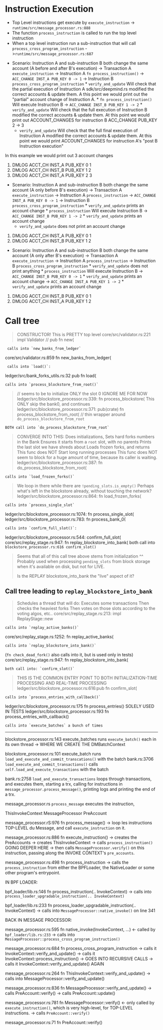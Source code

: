 # Instruction Execution
- Top Level instructions get execute by  `execute_instruction` -> `runtime/src/message_processor.rs:888`
- The function `process_instruction` is called to run the top level instruction
- When a top level instruction run a sub-instruction that will call `process_cross_program_instruction` ->`runtime/src/message_processor.rs:687`

* Scenario: Instruction A and sub-instruction B both change the same account (A before and after B's execution)
-> Transaction A `execute_instruction`
    -> Instruction A `fn process_instruction()`
        -> `ACC_CHANGE INST_A PUB_KEY 0 -> 1`
        ->  Instruction B `process_cross_program_instruction`
            * `verify_and_update`       Will check that the partial execution of Instruction A
  sdk/src/deepmind.rs                         modified the correct accounts & update them. A this point we would print out
                                        the "partial" account change of Instruction A.
            * `fn process_instruction()`     Will execute Instruction B
            -> `ACC_CHANGE INST_B PUB_KEY 1 -> 2`
            * `verify_and_update`       Will check that the full execution of Instruction B
                                        modified the correct accounts & update them. At this point
                                        we would print out ACCOUNT_CHANGES for instruction B
        ACC_CHANGE PUB_KEY 2 -> 3
    * `verify_and_update`       Will check that the full final execution of Instruction A
                                modified the correct accounts & update them. At this point
                                we would print ACCOUNT_CHANGES for instruction A's "post B Instruction execution"

In this example we would print out 3 account changes
1) DMLOG ACCT_CH INST_A PUB_KEY 0 1
2) DMLOG ACCT_CH INST_B PUB_KEY 1 2
3) DMLOG ACCT_CH INST_A PUB_KEY 2 3

* Scenario: Instruction A and sub-instruction B both change the same account (A only before B's execution)
  -> Transaction A `execute_instruction`
    -> Instruction A `process_instruction`
        -> `ACC_CHANGE INST_A PUB_KEY 0 -> 1`
        ->  Instruction B `process_cross_program_instruction`
            * `verify_and_update` prints an account change
            * `process_instruction`     Will execute Instruction B
            -> `ACC_CHANGE INST_B PUB_KEY 1 -> 2`
            * `verify_and_update` prints an account change
    * `verify_and_update` does not print an account change

1) DMLOG ACCT_CH INST_A PUB_KEY 0 1
2) DMLOG ACCT_CH INST_B PUB_KEY 1 2

* Scenario: Instruction A and sub-instruction B both change the same account (A only after B's execution)
  -> Transaction A `execute_instruction`
    -> Instruction A `process_instruction`
        ->  Instruction B `process_cross_program_instruction`
            * `verify_and_update` does not print anything
            * `process_instruction`     Will execute Instruction B
            -> `ACC_CHANGE INST_B PUB_KEY 0 -> 1`
            * `verify_and_update` prints an account change
        -> `ACC_CHANGE INST_A PUB_KEY 1 -> 2`
        * `verify_and_update` prints an account change

1) DMLOG ACCT_CH INST_B PUB_KEY 0 1
2) DMLOG ACCT_CH INST_A PUB_KEY 1 2



# Call tree
> CONSTRUCTOR! This is PRETTY top level
core/src/validator.rs:221          impl Validator  // pub fn new(

     calls into `new_banks_from_ledger`

core/src/validator.rs:859          fn new_banks_from_ledger(

     calls into `load()`:

ledger/src/bank_forks_utils.rs:32   pub fn load(

    calls into `process_blockstore_from_root()`


> // seems to be to initialize ONLY the slot 0  IGNORE ME FOR NOW
ledger/src/blockstore_processor.rs:339:  fn process_blockstore(
> This ONLY skip the bank0, and continues
ledger/src/blockstore_processor.rs:371:  pub(crate) fn process_blockstore_from_root(  // thin wrapper around `do_process_blockstore_from_root`

    BOTH call into `do_process_blockstore_from_root`

> CONVERGE INTO THIS:
> Does initializations,
> Sets hard forks numbers in the Bank
> Ensures it starts from a `root` slot, with no parents
> Prints the last slot we have shreds about
> Loads frozen forks, and returns
> This func does NOT Start long running processes
> This func does NOT seem to block for a huge amount of time, because
>     its caller is waiting.
ledger/src/blockstore_processor.rs:387:  fn do_process_blockstore_from_root(

    calls into `load_frozen_forks()`

> We loop in there while there are `!pending_slots.is_empty()`
> Perhaps what's left in the blockstore already, without touching the network?
ledger/src/blockstore_processor.rs:864:  fn load_frozen_forks(

    calls into `process_single_slot`

ledger/src/blockstore_processor.rs:1074:  fn process_single_slot(
ledger/src/blockstore_processor.rs:783:  fn process_bank_0(

    calls into `confirm_full_slot()`:

ledger/src/blockstore_processor.rs:544:    confirm_full_slot(
core/src/replay_stage.rs:947:            fn replay_blockstore_into_bank(
    both call into `blockstore_processor.rs:616 confirm_slot()`

> Seems that all of this call tree above stems from initialization ^^
> Probably used when processing `pending_slots` from block storage when
> it's available on disk, but not for LIVE.
>
> Is the REPLAY blockstore_into_bank the "live" aspect of it?

## Call tree leading to `replay_blockstore_into_bank`

> Schedules a thread that will do:
  > Executes some transactions
  > Then checks the heaviest forks
  > Then votes on those slots according to the voting algos, etc..
core/src/replay_stage.rs:213:        impl ReplayStage::new

    calls into `replay_active_banks()`

core/src/replay_stage.rs:1252:            fn replay_active_banks(

    calls into `replay_blockstore_into_bank()`

(`fn check_dead_fork()` also calls into it, but is used only in tests)
core/src/replay_stage.rs:947:            fn replay_blockstore_into_bank(

    both call into: `confirm_slot()`


> THIS IS THE COMMON ENTRY POINT TO BOTH INITIALIZATION-TIME PROCESSING
> AND REAL-TIME PROCESSING
ledger/src/blockstore_processor.rs:616:pub fn confirm_slot(

    calls into `process_entries_with_callback()`

ledger/src/blockstore_processor.rs:175     fn process_entries()   SOLELY USED IN TESTS
ledger/src/blockstore_processor.rs:193     fn process_entries_with_callback()

    calls into `execute_batches` a bunch of times


------------------------

blockstore_processor.rs:143   execute_batches runs `execute_batch()` each in its own thread
    -> WHERE WE CREATE THE DMBatchContext

blockstore_processor.rs:101   execute_batch  runs `load_and_execute_and_commit_transcations()` with the batch
bank.rs:3706                  `load_execute_and_commit_transactions()` calls `self.load_and_execute_transactions` with the batch

bank.rs:2758                  `load_and_execute_transactions` loops through transactions, and executes them, starting a trx, calling for instructions in `message_processor.process_message()`, printing logs and printing the end of a trx.

message_processor.rs        `process_message` executes the instruction,


ThisInvokeContext
  MessageProcessor
    PreAccount


message_processor.rS:976    fn process_message()
    -> loop les instructions TOP-LEVEL du Message, and call `execute_instruction` on it.

message_processor.rs:886    fn execute_instruction()
    -> creates the PreAccounts
    -> creates ThisInvokeContext
    -> calls `process_instruction()`  GOING DEEPER HERE
    -> then calls `MessageProcessor.verify()` on this instruction, passing along
       the INVOKE CONTEXT's `pre_accounts`.

message_processor.rs:498    fn process_instruction
    -> calls the `process_instruction` from either the BPFLoader, the NativeLoader or some other
       program's entrypoint.

IN BPF LOADER:

bpf_loader/lib.rs:146    fn process_instruction(.. InvokeContext)
    -> calls into `process_loader_upgradable_instruction(.. InvokeContext)`

bpf_loader/lib.rs:233    fn process_loader_upgradable_instruction(.. InvokeContext)
    -> calls into `MessageProcessor::native_invoke()` on line 341

BACK IN MESSAGE PROCESSOR:

message_processor.rs:595    fn native_invoke(InvokeContext, ...)
    <- called by `bpf_loader/lib.rs:233`
    -> calls into `MessageProcessor::process_cross_program_instruction()`

message_processor.rs:684    fn process_cross_program_instruction
    -> calls it InvokeContext::verify_and_update()
    -> calls it InvokeContext::process_instruction() -> GOES INTO RECURSIVE CALLS
    -> calls it InvokeContext::verify_and_update()   AGAIN

message_processor.rs:264    fn ThisInvokeContext::verify_and_update()
    -> calls into MessageProcessor::verify_and_update()

message_processor.rs:836    fn MessageProcessor::verify_and_update()
    -> calls PreAccount::verify()
    -> calls PreAccount::update()

message_processor.rs:781    fn MessageProcessor::verify()
    <- only called by `execute_instruction()`, which is very high-level, for TOP-LEVEL instructions.
    -> calls `PreAccount::verify()`

message_processor.rs:71     fn PreAccount::verify()
